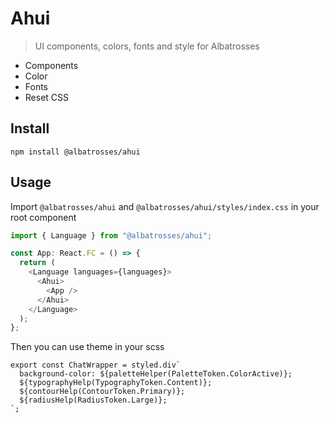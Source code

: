 # Ahui

> UI components, colors, fonts and style for Albatrosses

- Components
- Color
- Fonts
- Reset CSS

## Install

```
npm install @albatrosses/ahui
```

## Usage
Import `@albatrosses/ahui` and `@albatrosses/ahui/styles/index.css` in your root component

```js
import { Language } from "@albatrosses/ahui";

const App: React.FC = () => {
  return (
    <Language languages={languages}>
      <Ahui>
        <App />
      </Ahui>
    </Language>
  );
};
```

Then you can use theme in your scss

```tsx
export const ChatWrapper = styled.div`
  background-color: ${paletteHelper(PaletteToken.ColorActive)};
  ${typographyHelp(TypographyToken.Content)};
  ${contourHelp(ContourToken.Primary)};
  ${radiusHelp(RadiusToken.Large)};
`;
```
